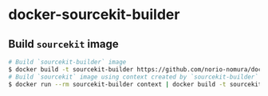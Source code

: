 # docker-sourcekit-builder

## Build `sourcekit` image
```sh
# Build `sourcekit-builder` image
$ docker build -t sourcekit-builder https://github.com/norio-nomura/docker-sourcekit-builder.git
# Build `sourcekit` image using context created by `sourcekit-builder`
$ docker run --rm sourcekit-builder context | docker build -t sourcekit:30p3 -
```
